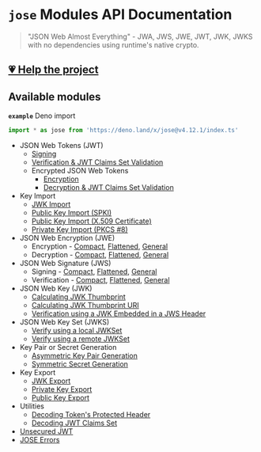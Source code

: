 # `jose` Modules API Documentation

> "JSON Web Almost Everything" - JWA, JWS, JWE, JWT, JWK, JWKS with no dependencies using runtime's native crypto.

## [💗 Help the project](https://github.com/panva/jose/blob/v4.12.1/docs/https://github.com/sponsors/panva)

## Available modules

**`example`** Deno import
```js
import * as jose from 'https://deno.land/x/jose@v4.12.1/index.ts'
```

- JSON Web Tokens (JWT)
  - [Signing](https://github.com/panva/jose/blob/v4.12.1/docs/classes/jwt_sign.SignJWT.md#readme)
  - [Verification & JWT Claims Set Validation](https://github.com/panva/jose/blob/v4.12.1/docs/functions/jwt_verify.jwtVerify.md#readme)
  - Encrypted JSON Web Tokens
    - [Encryption](https://github.com/panva/jose/blob/v4.12.1/docs/classes/jwt_encrypt.EncryptJWT.md#readme)
    - [Decryption & JWT Claims Set Validation](https://github.com/panva/jose/blob/v4.12.1/docs/functions/jwt_decrypt.jwtDecrypt.md#readme)
- Key Import
  - [JWK Import](https://github.com/panva/jose/blob/v4.12.1/docs/functions/key_import.importJWK.md#readme)
  - [Public Key Import (SPKI)](https://github.com/panva/jose/blob/v4.12.1/docs/functions/key_import.importSPKI.md#readme)
  - [Public Key Import (X.509 Certificate)](https://github.com/panva/jose/blob/v4.12.1/docs/functions/key_import.importX509.md#readme)
  - [Private Key Import (PKCS #8)](https://github.com/panva/jose/blob/v4.12.1/docs/functions/key_import.importPKCS8.md#readme)
- JSON Web Encryption (JWE)
  - Encryption - [Compact](https://github.com/panva/jose/blob/v4.12.1/docs/classes/jwe_compact_encrypt.CompactEncrypt.md#readme), [Flattened](https://github.com/panva/jose/blob/v4.12.1/docs/classes/jwe_flattened_encrypt.FlattenedEncrypt.md#readme), [General](https://github.com/panva/jose/blob/v4.12.1/docs/classes/jwe_general_encrypt.GeneralEncrypt.md#readme)
  - Decryption - [Compact](https://github.com/panva/jose/blob/v4.12.1/docs/functions/jwe_compact_decrypt.compactDecrypt.md#readme), [Flattened](https://github.com/panva/jose/blob/v4.12.1/docs/functions/jwe_flattened_decrypt.flattenedDecrypt.md#readme), [General](https://github.com/panva/jose/blob/v4.12.1/docs/functions/jwe_general_decrypt.generalDecrypt.md#readme)
- JSON Web Signature (JWS)
  - Signing - [Compact](https://github.com/panva/jose/blob/v4.12.1/docs/classes/jws_compact_sign.CompactSign.md#readme), [Flattened](https://github.com/panva/jose/blob/v4.12.1/docs/classes/jws_flattened_sign.FlattenedSign.md#readme), [General](https://github.com/panva/jose/blob/v4.12.1/docs/classes/jws_general_sign.GeneralSign.md#readme)
  - Verification - [Compact](https://github.com/panva/jose/blob/v4.12.1/docs/functions/jws_compact_verify.compactVerify.md#readme), [Flattened](https://github.com/panva/jose/blob/v4.12.1/docs/functions/jws_flattened_verify.flattenedVerify.md#readme), [General](https://github.com/panva/jose/blob/v4.12.1/docs/functions/jws_general_verify.generalVerify.md#readme)
- JSON Web Key (JWK)
  - [Calculating JWK Thumbprint](https://github.com/panva/jose/blob/v4.12.1/docs/functions/jwk_thumbprint.calculateJwkThumbprint.md#readme)
  - [Calculating JWK Thumbprint URI](https://github.com/panva/jose/blob/v4.12.1/docs/functions/jwk_thumbprint.calculateJwkThumbprintUri.md#readme)
  - [Verification using a JWK Embedded in a JWS Header](https://github.com/panva/jose/blob/v4.12.1/docs/functions/jwk_embedded.EmbeddedJWK.md#readme)
- JSON Web Key Set (JWKS)
  - [Verify using a local JWKSet](https://github.com/panva/jose/blob/v4.12.1/docs/functions/jwks_local.createLocalJWKSet.md#readme)
  - [Verify using a remote JWKSet](https://github.com/panva/jose/blob/v4.12.1/docs/functions/jwks_remote.createRemoteJWKSet.md#readme)
- Key Pair or Secret Generation
  - [Asymmetric Key Pair Generation](https://github.com/panva/jose/blob/v4.12.1/docs/functions/key_generate_key_pair.generateKeyPair.md#readme)
  - [Symmetric Secret Generation](https://github.com/panva/jose/blob/v4.12.1/docs/functions/key_generate_secret.generateSecret.md#readme)
- Key Export
  - [JWK Export](https://github.com/panva/jose/blob/v4.12.1/docs/functions/key_export.exportJWK.md#readme)
  - [Private Key Export](https://github.com/panva/jose/blob/v4.12.1/docs/functions/key_export.exportPKCS8.md#readme)
  - [Public Key Export](https://github.com/panva/jose/blob/v4.12.1/docs/functions/key_export.exportSPKI.md#readme)
- Utilities
  - [Decoding Token's Protected Header](https://github.com/panva/jose/blob/v4.12.1/docs/functions/util_decode_protected_header.decodeProtectedHeader.md#readme)
  - [Decoding JWT Claims Set](https://github.com/panva/jose/blob/v4.12.1/docs/functions/util_decode_jwt.decodeJwt.md#readme)
- [Unsecured JWT](https://github.com/panva/jose/blob/v4.12.1/docs/classes/jwt_unsecured.UnsecuredJWT.md#readme)
- [JOSE Errors](https://github.com/panva/jose/blob/v4.12.1/docs/modules/util_errors.md#readme)

[support-sponsor]: https://github.com/sponsors/panva
